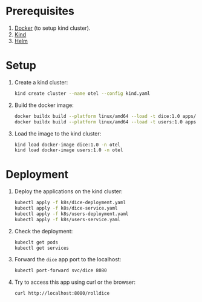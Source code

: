 # Prerequisites
1. [Docker](https://www.docker.com) (to setup kind cluster). 
1. [Kind](https://kind.sigs.k8s.io)
1. [Helm](https://helm.sh)

# Setup
1. Create a kind cluster:
    ```bash
    kind create cluster --name otel --config kind.yaml
    ```
1. Build the docker image:
    ```bash
    docker buildx build --platform linux/amd64 --load -t dice:1.0 apps/dice
    docker buildx build --platform linux/amd64 --load -t users:1.0 apps/users
    ```
1.  Load the image to the kind cluster:
    ```bash
    kind load docker-image dice:1.0 -n otel
    kind load docker-image users:1.0 -n otel
    ```

# Deployment
1. Deploy the applications on the kind cluster:
    ```bash
    kubectl apply -f k8s/dice-deployment.yaml
    kubectl apply -f k8s/dice-service.yaml
    kubectl apply -f k8s/users-deployment.yaml
    kubectl apply -f k8s/users-service.yaml
    ```
1. Check the deployment:
    ```bash
    kubeclt get pods
    kubectl get services
    ```
1. Forward the `dice` app port to the localhost:
    ```bash
    kubectl port-forward svc/dice 8080
    ```
1. Try to access this app using curl or the browser:
    ```bash
    curl http://localhost:8080/rolldice
    ```
    